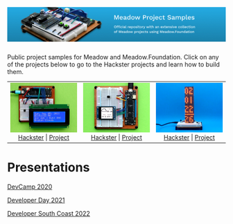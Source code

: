 <img src="Design/banner.jpg" style="margin-bottom:10px" />

Public project samples for Meadow and Meadow.Foundation. Click on any of the projects below to go to the Hackster projects and learn how to build them.

<table>    
    <tr>
        <td>
            <center>
                <img src="Design/WifiWeatherClock.jpg"/><br/>
                <a href="https://www.hackster.io/wilderness-labs/make-a-meadow-indoor-outdoor-temperature-weather-desk-clock-463839">Hackster</a> | <a href="Source/Hackster/WifiWeatherClock/">Project</a>
            </center>
        </td>
        <td>
            <center>
                <img src="Design/WifiWeather.jpg"/><br/>
                <a href="https://www.hackster.io/wilderness-labs/weather-station-using-public-web-service-using-meadow-e47765">Hackster</a> | <a href="Source/Hackster/WifiWeather/">Project</a>
            </center>
        </td>
        <td>
            <center>
                <img src="Design/WifiClock.jpg"/><br/>
                <a href="https://www.hackster.io/wilderness-labs/build-a-wifi-connected-clock-using-meadow-e0c6b6">Hackster</a> | <a href="Source/Hackster/WifiClock/">Project</a>
            </center>
        </td>        
    </tr>
</table>



# Presentations

[DevCamp 2020](source/DevCamp%202020/)

[Developer Day 2021](sources/DeveloperDat2021/)

[Developer South Coast 2022](sources/DeveloperSouthCoast/)
